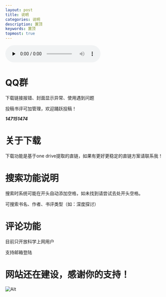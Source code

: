 ```yaml
---
layout: post
title: 说明
categories: 说明
description: 置顶
keywords: 置顶
topmost: true
---
```

​<audio id="audio" controls="" preload="none">
      <source id="mp3" src="https://link.jscdn.cn/1drv/aHR0cHM6Ly8xZHJ2Lm1zL3UvcyFBaGU2R2dNWmVFb2poQ1lSYTBfSjE0N2RZMWRBP2U9QzIwbEJR.mp3">
</audio>

# QQ群
下载链接报错、封面显示异常、使用遇到问题


投稿书评可加管理，欢迎踊跃投稿！

***147151474***

# 关于下载

下载功能是基于one drive提取的直链，如果有更好更稳定的直链方案请联系我！

# 搜索功能说明
搜索时系统可能在开头自动添加空格，如未找到请尝试去处开头空格。

可搜索书名、作者、书评类型（如：深度探讨）

# 评论功能

目前只开放科学上网用户

支持邮箱登陆


# 网站还在建设，感谢你的支持！

![Alt](https://i.loli.net/2021/08/29/tnhbec8NUWgmAq6.jpg)
